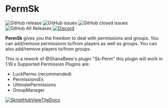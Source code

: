 # PermSk

![GitHub release](https://img.shields.io/github/release/iPlexy/PermSk.svg?style=for-the-badge)
![GitHub issues](https://img.shields.io/github/issues-raw/iPlexy/PermSk.svg?style=for-the-badge)
![GitHub closed issues](https://img.shields.io/github/issues-closed-raw/iPlexy/PermSk.svg?style=for-the-badge)
![GitHub All Releases](https://img.shields.io/github/downloads/iPlexy/PermSk/total.svg?style=for-the-badge)
[![Discord](https://img.shields.io/discord/425192525091831808.svg?style=for-the-badge)](https://discord.gg/skript)


**PermSk** gives you the freedom to deal with permissions and groups. You can add/remove permissions to/from players as well as groups. You can also add/remove players to/from groups.


This is a rework of @ShaneBeee's plugin "Sk-Perm" this plugin will work in 1.19.x 
Supported Permission Plugins are:
  - LuckPerms (recommended)
  - PermissionsEx
  - UltimatePermissions
  - GroupManager

[![SkriptHubViewTheDocs](http://skripthub.net/static/addon/ViewTheDocsButton.png)](http://skripthub.net/docs/?addon=PermSk)
